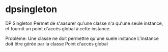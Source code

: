 # dpsingleton
DP Singleton
Permet de s'aasurer qu'une classe n'a qu'une seule instance, et fournit un point d'accès global à cette instance.

Problème: 
 Une classe ne doit permettre qu'une suele instance
 L'instance doit être gérée par la classe
 Point d'accès global
